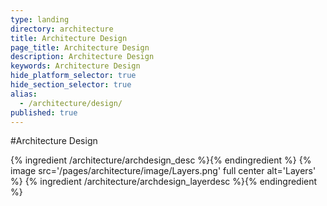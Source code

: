 ```yaml
---
type: landing
directory: architecture
title: Architecture Design
page_title: Architecture Design
description: Architecture Design
keywords: Architecture Design
hide_platform_selector: true
hide_section_selector: true
alias:
  - /architecture/design/
published: true
---
```


#Architecture Design

{% ingredient /architecture/archdesign_desc %}{% endingredient %}
{% image src='/pages/architecture/image/Layers.png' full center alt='Layers' %}
{% ingredient /architecture/archdesign_layerdesc %}{% endingredient %}
